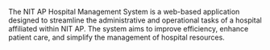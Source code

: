The NIT AP Hospital Management System is a web-based application designed to streamline the administrative and operational tasks of a hospital affiliated within NIT AP. The system aims to improve efficiency, enhance patient care, and simplify the management of hospital resources.
